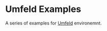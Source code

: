 # Umfeld Examples

A series of examples for [Umfeld](https://github.com/dennisppaul/umfeld) environemnt.

